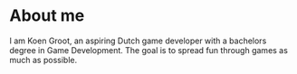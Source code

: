 # About me
I am Koen Groot, an aspiring Dutch game developer with a bachelors degree in Game Development.
The goal is to spread fun through games as much as possible.
